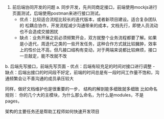 1. 前后端协同开发的问题
  a. 同步开发，先共同商定接口，前端使用mockjs进行页面测试，后端使用postman来进行接口测试。
    - 优点：比较适合流程比较长的迭代版本，或者新项目建设。适合复杂团队的 松耦合协作，开发流程减少沟通带来的成本，文档先行，即使人员流动也不会造成交接困扰
    - 缺点：业务开展之前必须频繁开会，双方就整个业务流程都要了解。如果是小迭代，周迭代之类的一些开发任务，这种合作方式就比较臃肿，效率上的性价比不高，但凡接口结构有变动，对于两端来说都比较麻烦，接口一旦敲定，能不改就不改

  b. 后端先写接口，前端先写页面
    - 优点：后端有较充足的时间对接口进行调整
    - 缺点：后端出接口的时间段不好定，前端的时间总是有一段时间工作量不饱和，沟通频繁会让不善沟通的成员承压较大


同样，做好文档维护也是很重要的一步，
结构的解剖能多细致就多细致
比如命名规则：
你的几个大的主模块，为什么那么命名，为什么是modules，不是pages，


架构的主要任务还是帮助工程师如何快速开发项目